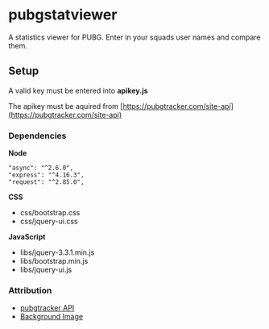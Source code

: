 # pubgstatviewer
A statistics viewer for PUBG. Enter in your squads user names and compare them. 

## Setup

A valid key must be entered into **apikey.js**

The apikey must be aquired from  [https://pubgtracker.com/site-api](https://pubgtracker.com/site-api)

### Dependencies

**Node**

```
"async": "^2.6.0",
"express": "^4.16.3",
"request": "^2.85.0",
```

**CSS**

* css/bootstrap.css
* css/jquery-ui.css

**JavaScript**
* libs/jquery-3.3.1.min.js
* libs/bootstrap.min.js
* libs/jquery-ui.js

### Attribution

* [pubgtracker API](https://pubgtracker.com/site-api)
* [Background Image](http://backgroundcheckall.com/wp-content/uploads/2017/12/player-unknown-battlegrounds-background.jpg)
